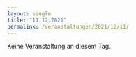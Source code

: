 ```yaml
---
layout: single
title: "11.12.2021"
permalink: /veranstaltungen/2021/12/11/
---
```


Keine Veranstaltung an diesem Tag.
